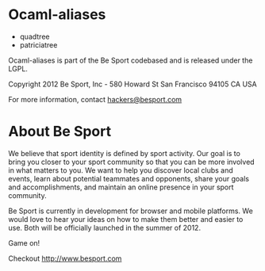 Ocaml-aliases
==========
 * quadtree
 * patriciatree

Ocaml-aliases is part of the Be Sport codebased and is released under the LGPL.

Copyright 2012 Be Sport, Inc - 580 Howard St San Francisco 94105 CA USA

For more information, contact hackers@besport.com

About Be Sport
==============

We believe that sport identity is defined by sport activity. Our goal is to bring you closer to your sport community so that you can be more involved in what matters to you. We want to help you discover local clubs and events, learn about potential teammates and opponents, share your goals and accomplishments, and maintain an online presence in your sport community.

Be Sport is currently in development for browser and mobile platforms. We would love to hear your ideas on how to make them better and easier to use. Both will be officially launched in the summer of 2012.

Game on!

Checkout http://www.besport.com
